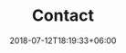 ---
title: "Contact"
date: 2018-07-12T18:19:33+06:00
bg_image: images/background/page-title.jpg
description : "Contact Us"
layout: "contact"

############################ Contact information ############################
contact_info:
- name: "mobile"
  icon: "ti-mobile"
  content: "+41 21 218 30 62"
  
- name: "location"
  icon: "ti-map-alt"
  content: "Lausanne, Switzerland"
---